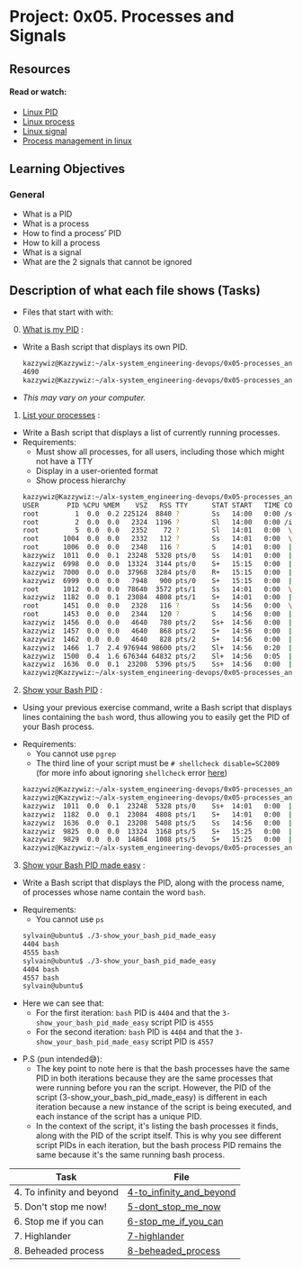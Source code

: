 # Project: 0x05. Processes and Signals

## Resources

#### Read or watch:

* [Linux PID](https://www.linfo.org/pid.html)
* [Linux process](https://www.thegeekstuff.com/2012/03/linux-processes-environment/)
* [Linux signal](https://www.educative.io/answers/what-are-linux-signals)
* [Process management in linux](https://www.digitalocean.com/community/tutorials/process-management-in-linux)
## Learning Objectives

### General

* What is a PID
* What is a process
* How to find a process’ PID
* How to kill a process
* What is a signal
* What are the 2 signals that cannot be ignored
## Description of what each file shows (Tasks)
* Files that start with with:
0. [What is my PID](./0-what-is-my-pid) :
* Write a Bash script that displays its own PID.
	```sh
	kazzywiz@Kazzywiz:~/alx-system_engineering-devops/0x05-processes_and_signals$ ./0-what-is-my-pid 
	4690
	kazzywiz@Kazzywiz:~/alx-system_engineering-devops/0x05-processes_and_signals$ 
	```
* <em>This may vary on your computer.</em>
1. [List your processes](./1-list_your_processes) :
* Write a Bash script that displays a list of currently running processes.
* Requirements:
	- Must show all processes, for all users, including those which might not have a TTY
	- Display in a user-oriented format
	- Show process hierarchy
	```sh
	kazzywiz@Kazzywiz:~/alx-system_engineering-devops/0x05-processes_and_signals$ ./1-list_your_processes | head -20
	USER       PID %CPU %MEM    VSZ   RSS TTY      STAT START   TIME COMMAND
	root         1  0.0  0.2 225124  8840 ?        Ss   14:00   0:00 /sbin/init
	root         2  0.0  0.0   2324  1196 ?        Sl   14:00   0:00 /init
	root         5  0.0  0.0   2352    72 ?        Sl   14:01   0:00  \_ plan9 --control-socket 6 --log-level 4 --server-fd 7 --pipe-fd 9 --log-truncate
	root      1004  0.0  0.0   2332   112 ?        Ss   14:01   0:00  \_ /init
	root      1006  0.0  0.0   2348   116 ?        S    14:01   0:00  |   \_ /init
	kazzywiz  1011  0.0  0.1  23248  5328 pts/0    Ss   14:01   0:00  |       \_ -bash
	kazzywiz  6998  0.0  0.0  13324  3144 pts/0    S+   15:15   0:00  |           \_ bash ./1-list_your_processes
	kazzywiz  7000  0.0  0.0  37968  3284 pts/0    R+   15:15   0:00  |           |   \_ ps auxf
	kazzywiz  6999  0.0  0.0   7948   900 pts/0    S+   15:15   0:00  |           \_ head -20
	root      1012  0.0  0.0  78640  3572 pts/1    Ss   14:01   0:00  \_ /bin/login -f
	kazzywiz  1182  0.0  0.1  23084  4808 pts/1    S+   14:01   0:00  |   \_ -bash
	root      1451  0.0  0.0   2328   116 ?        Ss   14:56   0:00  \_ /init
	root      1453  0.0  0.0   2344   120 ?        S    14:56   0:00  |   \_ /init
	kazzywiz  1456  0.0  0.0   4640   780 pts/2    Ss+  14:56   0:00  |       \_ sh -c "$VSCODE_WSL_EXT_LOCATION/scripts/wslServer.sh" f1b07bd25dfad64b0167beb15359ae573aecd2cc stable code-server .vscode-server --host=127.0.0.1 --port=0 --connection-token=2916332039-816454802-618581055-3917032058 --use-host-proxy --without-browser-env-var --disable-websocket-compression --accept-server-license-terms --telemetry-level=all
	kazzywiz  1457  0.0  0.0   4640   868 pts/2    S+   14:56   0:00  |           \_ sh /mnt/c/Users/user/.vscode/extensions/ms-vscode-remote.remote-wsl-0.81.8/scripts/wslServer.sh f1b07bd25dfad64b0167beb15359ae573aecd2cc stable code-server .vscode-server --host=127.0.0.1 --port=0 --connection-token=2916332039-816454802-618581055-3917032058 --use-host-proxy --without-browser-env-var --disable-websocket-compression --accept-server-license-terms --telemetry-level=all
	kazzywiz  1462  0.0  0.0   4640   828 pts/2    S+   14:56   0:00  |               \_ sh /home/kazzywiz/.vscode-server/bin/f1b07bd25dfad64b0167beb15359ae573aecd2cc/bin/code-server --host=127.0.0.1 --port=0 --connection-token=2916332039-816454802-618581055-3917032058 --use-host-proxy --without-browser-env-var --disable-websocket-compression --accept-server-license-terms --telemetry-level=all
	kazzywiz  1466  1.7  2.4 976944 98600 pts/2    Sl+  14:56   0:20  |                   \_ /home/kazzywiz/.vscode-server/bin/f1b07bd25dfad64b0167beb15359ae573aecd2cc/node /home/kazzywiz/.vscode-server/bin/f1b07bd25dfad64b0167beb15359ae573aecd2cc/out/server-main.js --host=127.0.0.1 --port=0 --connection-token=2916332039-816454802-618581055-3917032058 --use-host-proxy --without-browser-env-var --disable-websocket-compression --accept-server-license-terms --telemetry-level=all
	kazzywiz  1500  0.4  1.6 676344 64832 pts/2    Sl+  14:56   0:05  |                       \_ /home/kazzywiz/.vscode-server/bin/f1b07bd25dfad64b0167beb15359ae573aecd2cc/node /home/kazzywiz/.vscode-server/bin/f1b07bd25dfad64b0167beb15359ae573aecd2cc/out/bootstrap-fork --type=ptyHost --logsPath /home/kazzywiz/.vscode-server/data/logs/20231027T145627
	kazzywiz  1636  0.0  0.1  23208  5396 pts/5    Ss+  14:56   0:00  |                       |   \_ /bin/bash --init-file /home/kazzywiz/.vscode-server/bin/f1b07bd25dfad64b0167beb15359ae573aecd2cc/out/vs/workbench/contrib/terminal/browser/media/shellIntegration-bash.sh
	kazzywiz@Kazzywiz:~/alx-system_engineering-devops/0x05-processes_and_signals$
	```
2. [Show your Bash PID](./2-show_your_bash_pid) :
* Using your previous exercise command, write a Bash script that displays lines containing the `bash` word, thus allowing you to easily get the PID of your Bash process.
- Requirements:
	- You cannot use `pgrep`
	- The third line of your script must be `# shellcheck disable=SC2009` (for more info about ignoring `shellcheck` error [here](https://github.com/koalaman/shellcheck/wiki/Ignore))
	```sh
	kazzywiz@Kazzywiz:~/alx-system_engineering-devops/0x05-processes_and_signals$ shell 2-show_your_bash_pid 
	kazzywiz@Kazzywiz:~/alx-system_engineering-devops/0x05-processes_and_signals$ ./2-show_your_bash_pid 
	kazzywiz  1011  0.0  0.1  23248  5328 pts/0    Ss+  14:01   0:00  |       \_ -bash
	kazzywiz  1182  0.0  0.1  23084  4808 pts/1    S+   14:01   0:00  |   \_ -bash
	kazzywiz  1636  0.0  0.1  23208  5408 pts/5    Ss   14:56   0:00  |                       |   \_ /bin/bash --init-file /home/kazzywiz/.vscode-server/bin/f1b07bd25dfad64b0167beb15359ae573aecd2cc/out/vs/workbench/contrib/terminal/browser/media/shellIntegration-bash.sh
	kazzywiz  9825  0.0  0.0  13324  3168 pts/5    S+   15:25   0:00  |                       |       \_ bash ./2-show_your_bash_pid
	kazzywiz  9829  0.0  0.0  14864  1008 pts/5    S+   15:25   0:00  |                       |           \_ grep bash
	kazzywiz@Kazzywiz:~/alx-system_engineering-devops/0x05-processes_and_signals$ 
	```
3. [Show your Bash PID made easy](./3-show_your_bash_pid_made_easy) :
* Write a Bash script that displays the PID, along with the process name, of processes whose name contain the word `bash`.
- Requirements:
	- You cannot use `ps`
	```sh
	sylvain@ubuntu$ ./3-show_your_bash_pid_made_easy
	4404 bash
	4555 bash
	sylvain@ubuntu$ ./3-show_your_bash_pid_made_easy
	4404 bash
	4557 bash
	sylvain@ubuntu$ 
	```
- Here we can see that:
	- For the first iteration: `bash` PID is `4404` and that the `3-show_your_bash_pid_made_easy` script PID is `4555`
	- For the second iteration: `bash` PID is `4404` and that the `3-show_your_bash_pid_made_easy` script PID is `4557`
* P.S (pun intended😅): 
	- The key point to note here is that the bash processes have the same PID in both iterations because they are the same processes that were running before you ran the script. However, the PID of the script (3-show_your_bash_pid_made_easy) is different in each iteration because a new instance of the script is being executed, and each instance of the script has a unique PID.
	- In the context of the script, it's listing the bash processes it finds, along with the PID of the script itself. This is why you see different script PIDs in each iteration, but the bash process PID remains the same because it's the same running bash process.

| Task | File |
| ---- | ---- |
| 4. To infinity and beyond | [4-to_infinity_and_beyond](./4-to_infinity_and_beyond) |
| 5. Don't stop me now! | [5-dont_stop_me_now](./5-dont_stop_me_now) |
| 6. Stop me if you can | [6-stop_me_if_you_can](./6-stop_me_if_you_can) |
| 7. Highlander | [7-highlander](./7-highlander) |
| 8. Beheaded process | [8-beheaded_process](./8-beheaded_process) |